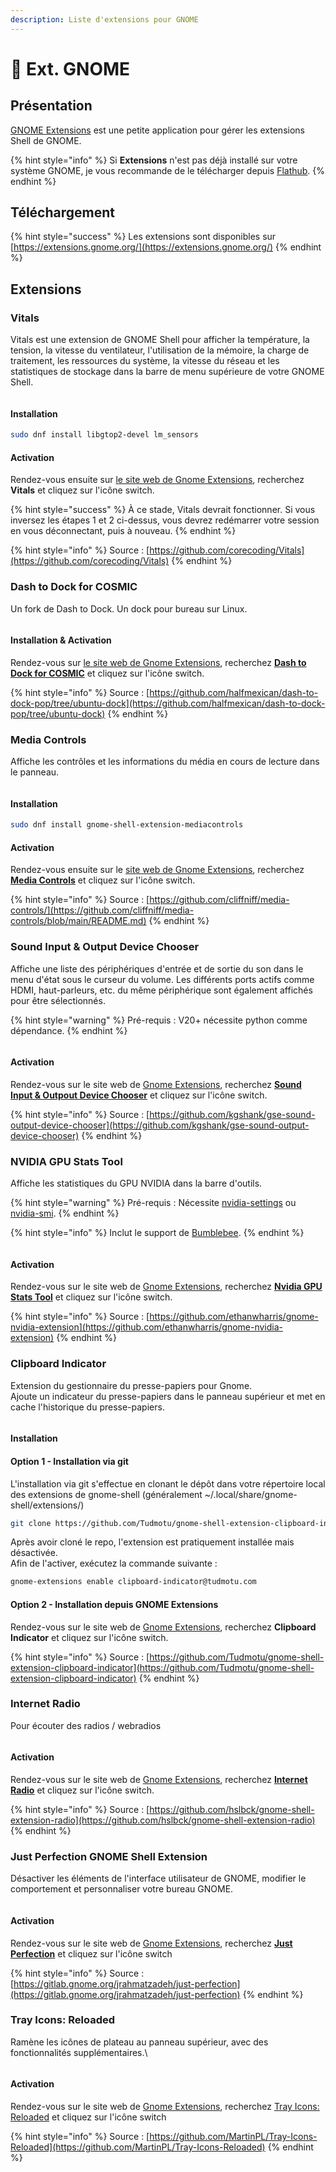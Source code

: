 ```yaml
---
description: Liste d'extensions pour GNOME
---
```


# 👣 Ext. GNOME

## Présentation

[GNOME Extensions](https://gitlab.gnome.org/GNOME/gnome-shell-extensions) est une petite application pour gérer les extensions Shell de GNOME.

{% hint style="info" %}
Si **Extensions** n'est pas déjà installé sur votre système GNOME, je vous recommande de le télécharger depuis [Flathub](https://flathub.org/apps/details/org.gnome.Extensions).
{% endhint %}

## Téléchargement

{% hint style="success" %}
Les extensions sont disponibles sur [https://extensions.gnome.org/](https://extensions.gnome.org/)
{% endhint %}

## Extensions

### Vitals

Vitals est une extension de GNOME Shell pour afficher la température, la tension, la vitesse du ventilateur, l'utilisation de la mémoire, la charge de traitement, les ressources du système, la vitesse du réseau et les statistiques de stockage dans la barre de menu supérieure de votre GNOME Shell.

<figure><img src="../../.gitbook/assets/Vitals.GIF" alt=""><figcaption></figcaption></figure>

#### Installation

```bash
sudo dnf install libgtop2-devel lm_sensors
```

#### Activation

Rendez-vous ensuite sur [le site web de Gnome Extensions](https://extensions.gnome.org/extension/1460/vitals/), recherchez **Vitals** et cliquez sur l'icône switch.

{% hint style="success" %}
À ce stade, Vitals devrait fonctionner. Si vous inversez les étapes 1 et 2 ci-dessus, vous devrez redémarrer votre session en vous déconnectant, puis à nouveau.
{% endhint %}

{% hint style="info" %}
Source : [https://github.com/corecoding/Vitals](https://github.com/corecoding/Vitals)
{% endhint %}

### Dash to Dock for COSMIC

Un fork de Dash to Dock. Un dock pour bureau sur Linux.

<figure><img src="../../.gitbook/assets/screenshot (2).jpg" alt=""><figcaption></figcaption></figure>

#### Installation & Activation

Rendez-vous sur [le site web de Gnome Extensions](https://extensions.gnome.org), recherchez [**Dash to Dock for COSMIC**](https://extensions.gnome.org/extension/5004/dash-to-dock-for-cosmic/) et cliquez sur l'icône switch.

{% hint style="info" %}
Source : [https://github.com/halfmexican/dash-to-dock-pop/tree/ubuntu-dock](https://github.com/halfmexican/dash-to-dock-pop/tree/ubuntu-dock)
{% endhint %}

### Media Controls

Affiche les contrôles et les informations du média en cours de lecture dans le panneau.

<figure><img src="../../.gitbook/assets/mediacontrols.png" alt=""><figcaption></figcaption></figure>

#### Installation

```bash
sudo dnf install gnome-shell-extension-mediacontrols
```

#### Activation

Rendez-vous ensuite sur le [site web de Gnome Extensions](https://extensions.gnome.org/), recherchez [**Media Controls**](https://extensions.gnome.org/extension/4470/media-controls/) et cliquez sur l'icône switch.

{% hint style="info" %}
Source : [https://github.com/cliffniff/media-controls/](https://github.com/cliffniff/media-controls/blob/main/README.md)
{% endhint %}

### Sound Input & Output Device Chooser

Affiche une liste des périphériques d'entrée et de sortie du son dans le menu d'état sous le curseur du volume. Les différents ports actifs comme HDMI, haut-parleurs, etc. du même périphérique sont également affichés pour être sélectionnés.

{% hint style="warning" %}
Pré-requis :  V20+ nécessite python comme dépendance.
{% endhint %}

<figure><img src="../../.gitbook/assets/screenshot_tool.png" alt=""><figcaption></figcaption></figure>

#### Activation

Rendez-vous sur le site web de [Gnome Extensions](https://extensions.gnome.org/), recherchez [**Sound Input & Outpout Device Chooser**](https://extensions.gnome.org/extension/906/sound-output-device-chooser/) et cliquez sur l'icône switch.

{% hint style="info" %}
Source : [https://github.com/kgshank/gse-sound-output-device-chooser](https://github.com/kgshank/gse-sound-output-device-chooser)
{% endhint %}

### NVIDIA GPU Stats Tool <a href="#extension_name" id="extension_name"></a>

Affiche les statistiques du GPU NVIDIA dans la barre d'outils.&#x20;

{% hint style="warning" %}
Pré-requis : Nécessite [nvidia-settings](https://download.nvidia.com/XFree86/Linux-x86\_64/396.51/README/nvidiasettings.html) ou [nvidia-smi](https://download.nvidia.com/XFree86/Linux-x86\_64/396.51/README/nvidia-smi.html).
{% endhint %}

{% hint style="info" %}
Inclut le support de [Bumblebee](https://www.bumblebee-project.org/).
{% endhint %}

<figure><img src="../../.gitbook/assets/nvidia-gpu_stats.png" alt=""><figcaption></figcaption></figure>

#### Activation

Rendez-vous sur le site web de [Gnome Extensions](https://extensions.gnome.org/), recherchez [**Nvidia GPU Stats Tool**](https://extensions.gnome.org/extension/1320/nvidia-gpu-stats-tool) et cliquez sur l'icône switch.

{% hint style="info" %}
Source : [https://github.com/ethanwharris/gnome-nvidia-extension](https://github.com/ethanwharris/gnome-nvidia-extension)
{% endhint %}

### Clipboard Indicator

Extension du gestionnaire du presse-papiers pour Gnome.\
Ajoute un indicateur du presse-papiers dans le panneau supérieur et met en cache l'historique du presse-papiers.

<figure><img src="../../.gitbook/assets/screenshot_779_z38Ay1y.png" alt=""><figcaption></figcaption></figure>

#### Installation

#### Option 1 - Installation via git

L'installation via git s'effectue en clonant le dépôt dans votre répertoire local des extensions de gnome-shell (généralement \~/.local/share/gnome-shell/extensions/)

```bash
git clone https://github.com/Tudmotu/gnome-shell-extension-clipboard-indicator.git <extensions-dir>/clipboard-indicator@tudmotu.com
```

Après avoir cloné le repo, l'extension est pratiquement installée mais désactivée. \
Afin de l'activer, exécutez la commande suivante :

```bash
gnome-extensions enable clipboard-indicator@tudmotu.com
```

#### Option 2 - Installation depuis GNOME Extensions

Rendez-vous sur le site web de [Gnome Extensions](https://extensions.gnome.org/), recherchez **Clipboard Indicator** et cliquez sur l'icône switch.

{% hint style="info" %}
Source : [https://github.com/Tudmotu/gnome-shell-extension-clipboard-indicator](https://github.com/Tudmotu/gnome-shell-extension-clipboard-indicator)
{% endhint %}

### Internet Radio

Pour écouter des radios / webradios

<figure><img src="../../.gitbook/assets/radio-extension.png" alt=""><figcaption></figcaption></figure>

#### Activation

Rendez-vous sur le site web de [Gnome Extensions](https://extensions.gnome.org/), recherchez [**Internet Radio**](https://extensions.gnome.org/extension/836/internet-radio/) et cliquez sur l'icône switch.

{% hint style="info" %}
Source : [https://github.com/hslbck/gnome-shell-extension-radio](https://github.com/hslbck/gnome-shell-extension-radio)
{% endhint %}

### Just Perfection GNOME Shell Extension

Désactiver les éléments de l'interface utilisateur de GNOME, modifier le comportement et personnaliser votre bureau GNOME.

<figure><img src="../../.gitbook/assets/Juste_perfection.svg" alt=""><figcaption></figcaption></figure>

#### Activation

Rendez-vous sur le site web de [Gnome Extensions](https://extensions.gnome.org/extension/3843/just-perfection/), recherchez [**Just Perfection**](https://extensions.gnome.org/extension/3843/just-perfection/) et cliquez sur l'icône switch

{% hint style="info" %}
Source : [https://gitlab.gnome.org/jrahmatzadeh/just-perfection](https://gitlab.gnome.org/jrahmatzadeh/just-perfection)
{% endhint %}

### Tray Icons: Reloaded <a href="#extension_name" id="extension_name"></a>

Ramène les icônes de plateau au panneau supérieur, avec des fonctionnalités supplémentaires.\


<figure><img src="../../.gitbook/assets/screenshot_2890.png" alt=""><figcaption></figcaption></figure>

#### Activation

Rendez-vous sur le site web de [Gnome Extensions](https://extensions.gnome.org/extension/2890/tray-icons-reloaded/), recherchez [Tray Icons: Reloaded](http://127.0.0.1:5000/s/Pp6PcTwYyYLWwFxkG4Q4/the-basics/change-requests) et cliquez sur l'icône switch

{% hint style="info" %}
Source : [https://github.com/MartinPL/Tray-Icons-Reloaded](https://github.com/MartinPL/Tray-Icons-Reloaded)
{% endhint %}

#### &#x20;<a href="#extension_name" id="extension_name"></a>

